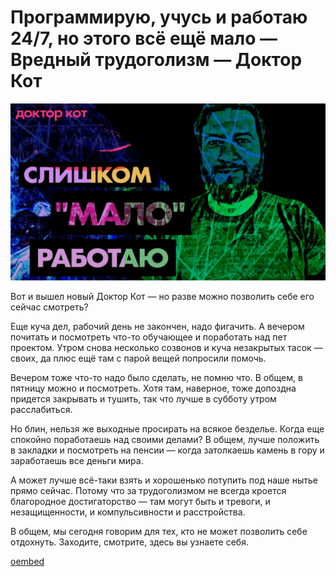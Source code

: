 # Программирую, учусь и работаю 24/7, но этого всё ещё мало — Вредный трудоголизм — Доктор Кот

![preview](./preview.jpg)

Вот и вышел новый Доктор Кот — но разве можно позволить себе его сейчас смотреть? 

Еще куча дел, рабочий день не закончен, надо фигачить. А вечером почитать и посмотреть что-то обучающее и поработать над пет проектом. Утром снова несколько созвонов и куча незакрытых тасок — своих, да плюс ещё там с парой вещей попросили помочь.

Вечером тоже что-то надо было сделать, не помню что. В общем, в пятницу можно и посмотреть. Хотя там, наверное, тоже допоздна придется закрывать и тушить, так что лучше в субботу утром расслабиться. 

Но блин, нельзя же выходные просирать на всякое безделье. Когда еще спокойно поработаешь над своими делами? В общем, лучше положить в закладки и посмотреть на пенсии — когда затолкаешь камень в гору и заработаешь все деньги мира.

А может лучше всё-таки взять и хорошенько потупить под наше нытье прямо сейчас. Потому что за трудоголизмом не всегда кроется благородное достигаторство — там могут быть и тревоги, и незащищенности, и компульсивности и расстройства.

В общем, мы сегодня говорим для тех, кто не может позволить себе отдохнуть. Заходите, смотрите, здесь вы узнаете себя.

[oembed](https://www.youtube.com/watch?v=Zp4hETA_Bjk)